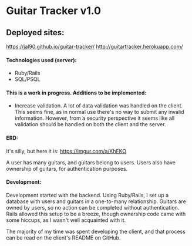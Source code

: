 # Guitar Tracker v1.0

## Deployed sites:

https://jal90.github.io/guitar-tracker/
http://guitartracker.herokuapp.com/

#### Technologies used (server):

* Ruby/Rails
* SQL/PSQL

#### This is a work in progress. Additions to be implemented:

* Increase validation. A lot of data validation was handled on the client. This seems fine, as in normal use there's no way to submit any invalid information. However, from a security perspective it seems like all validation should be handled on both the client and the server.

#### ERD:
It's silly, but here it is: https://imgur.com/a/KhFKO

A user has many guitars, and guitars belong to users. Users also have ownership of guitars, for authentication purposes.

#### Development:

Development started with the backend. Using Ruby/Rails, I set up a database with users and guitars in a one-to-many relationship. Guitars are owned by users, so no action can be completed without authentication. Rails allowed this setup to be a breeze, though ownership code came with some hiccups, as I wasn't well acquainted with it.

The majority of my time was spent developing the client, and that process can be read on the client's README on GitHub.
